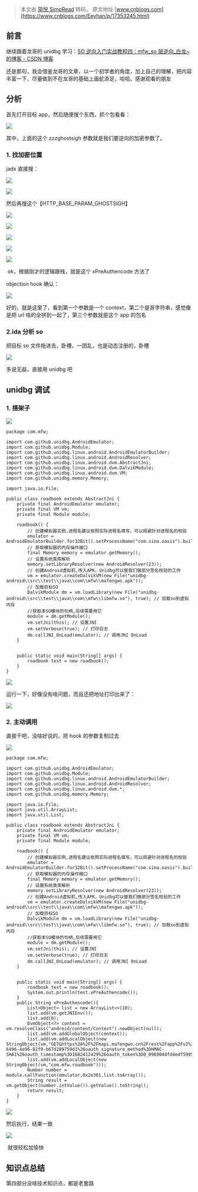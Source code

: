 > 本文由 [简悦 SimpRead](http://ksria.com/simpread/) 转码， 原文地址 [www.cnblogs.com](https://www.cnblogs.com/Eeyhan/p/17353245.html)

前言
--

继续跟着龙哥的 unidbg 学习：[SO 逆向入门实战教程四：mfw_so 层逆向_白龙~ 的博客 - CSDN 博客](https://blog.csdn.net/qq_38851536/article/details/117550316)

还是那句，我会借鉴龙哥的文章，以一个初学者的角度，加上自己的理解，把内容丰富一下，尽量做到不在龙哥的基础上画蛇添足，哈哈。感谢观看的朋友

分析
--

首先打开目标 app，然后随便搜个东西，抓个包看看：  

![](https://img2023.cnblogs.com/blog/1249183/202304/1249183-20230425160756788-1854271395.png)

其中，上面的这个 zzzghostsigh 参数就是我们要逆向的加密参数了。

### 1. 找加密位置

jadx 直接搜：

![](https://img2023.cnblogs.com/blog/1249183/202304/1249183-20230425160925871-384214542.png)

![](https://img2023.cnblogs.com/blog/1249183/202304/1249183-20230425160933309-1781897363.png)

然后再搜这个【HTTP_BASE_PARAM_GHOSTSIGH】

![](https://img2023.cnblogs.com/blog/1249183/202304/1249183-20230425161004641-1679887456.png)

![](https://img2023.cnblogs.com/blog/1249183/202304/1249183-20230425161114153-1212811668.png)

![](https://img2023.cnblogs.com/blog/1249183/202304/1249183-20230425161147373-1484198487.png)

![](https://img2023.cnblogs.com/blog/1249183/202304/1249183-20230425161204876-842121520.png)

![](https://img2023.cnblogs.com/blog/1249183/202304/1249183-20230425161236708-1735568513.png)

 ok，根据刚才的逻辑跟栈，就是这个 xPreAuthencode 方法了

objection hook 确认：

![](https://img2023.cnblogs.com/blog/1249183/202304/1249183-20230425163639752-210110757.png)

好的，就是这里了，看到第一个参数是一个 context，第二个是哥字符串，感觉像是把 url 啥的全拼到一起了，第三个参数就是这个 app 的包名

### 2.ida 分析 so

把目标 so 文件拖进去，卧槽，一团乱，也是动态注册的，卧槽

![](https://img2023.cnblogs.com/blog/1249183/202304/1249183-20230425161520524-1740403567.png)

多说无益，直接用 unidbg 吧

unidbg 调试
---------

### 1. 搭架子

[![](http://common.cnblogs.com/images/copycode.gif)](javascript:void(0); "复制代码")

```
package com.mfw;

import com.github.unidbg.AndroidEmulator;
import com.github.unidbg.Module;
import com.github.unidbg.linux.android.AndroidEmulatorBuilder;
import com.github.unidbg.linux.android.AndroidResolver;
import com.github.unidbg.linux.android.dvm.AbstractJni;
import com.github.unidbg.linux.android.dvm.DalvikModule;
import com.github.unidbg.linux.android.dvm.VM;
import com.github.unidbg.memory.Memory;

import java.io.File;

public class roadbook extends AbstractJni {
    private final AndroidEmulator emulator;
    private final VM vm;
    private final Module module;

    roadbook() {
        // 创建模拟器实例,进程名建议依照实际进程名填写，可以规避针对进程名的校验
        emulator = AndroidEmulatorBuilder.for32Bit().setProcessName("com.sina.oasis").build();
        // 获取模拟器的内存操作接口
        final Memory memory = emulator.getMemory();
        // 设置系统类库解析
        memory.setLibraryResolver(new AndroidResolver(23));
        // 创建Android虚拟机,传入APK，Unidbg可以替我们做部分签名校验的工作
        vm = emulator.createDalvikVM(new File("unidbg-android\\src\\test\\java\\com\\mfw\\mafengwo.apk"));
        // 加载目标SO
        DalvikModule dm = vm.loadLibrary(new File("unidbg-android\\src\\test\\java\\com\\mfw\\libmfw.so"), true); // 加载so到虚拟内存
        //获取本SO模块的句柄,后续需要用它
        module = dm.getModule();
        vm.setJni(this); // 设置JNI
        vm.setVerbose(true); // 打印日志
        dm.callJNI_OnLoad(emulator); // 调用JNI OnLoad
    }


    public static void main(String[] args) {
        roadbook test = new roadbook();
    }
}
```

[![](http://common.cnblogs.com/images/copycode.gif)](javascript:void(0); "复制代码")

运行一下，好像没有啥问题，而且还把地址打印出来了：

![](https://img2023.cnblogs.com/blog/1249183/202304/1249183-20230425161923389-1284460136.png)

### 2. 主动调用

直接干吧，没啥好说的，把 hook 的参数复制过去

[![](http://common.cnblogs.com/images/copycode.gif)](javascript:void(0); "复制代码")

```
package com.mfw;

import com.github.unidbg.AndroidEmulator;
import com.github.unidbg.Module;
import com.github.unidbg.linux.android.AndroidEmulatorBuilder;
import com.github.unidbg.linux.android.AndroidResolver;
import com.github.unidbg.linux.android.dvm.*;
import com.github.unidbg.memory.Memory;

import java.io.File;
import java.util.ArrayList;
import java.util.List;

public class roadbook extends AbstractJni {
    private final AndroidEmulator emulator;
    private final VM vm;
    private final Module module;

    roadbook() {
        // 创建模拟器实例,进程名建议依照实际进程名填写，可以规避针对进程名的校验
        emulator = AndroidEmulatorBuilder.for32Bit().setProcessName("com.sina.oasis").build();
        // 获取模拟器的内存操作接口
        final Memory memory = emulator.getMemory();
        // 设置系统类库解析
        memory.setLibraryResolver(new AndroidResolver(23));
        // 创建Android虚拟机,传入APK，Unidbg可以替我们做部分签名校验的工作
        vm = emulator.createDalvikVM(new File("unidbg-android\\src\\test\\java\\com\\mfw\\mafengwo.apk"));
        // 加载目标SO
        DalvikModule dm = vm.loadLibrary(new File("unidbg-android\\src\\test\\java\\com\\mfw\\libmfw.so"), true); // 加载so到虚拟内存
        //获取本SO模块的句柄,后续需要用它
        module = dm.getModule();
        vm.setJni(this); // 设置JNI
        vm.setVerbose(true); // 打印日志
        dm.callJNI_OnLoad(emulator); // 调用JNI OnLoad
    }


    public static void main(String[] args) {
        roadbook test = new roadbook();
        System.out.println(test.xPreAuthencode());
    }
    public String xPreAuthencode(){
        List<Object> list = new ArrayList<>(10);
        list.add(vm.getJNIEnv());
        list.add(0);
        DvmObject<?> context = vm.resolveClass("android/content/Context").newObject(null);
        list.add(vm.addGlobalObject(context));
        list.add(vm.addLocalObject(new StringObject(vm,"GET&https%3A%2F%2Fmapi.mafengwo.cn%2Frest%2Fapp%2Fv2%2Fmdd%2Fposition%2F104.068237_30.537864&app_code%3Dcom.mfw.roadbook%26app_ver%3D9.3.7%26app_version_code%3D734%26brand%3DXiaomi%26channel_id%3DMFW%26dev_ver%3DD1907.0%26device_id%3D4C%253A49%253AE3%253ACA%253A75%253A35%26device_type%3Dandroid%26hardware_model%3DMI%25206%26has_notch%3D0%26mfwsdk_ver%3D20140507%26o_lat%3D30.537864%26o_lng%3D104.068237%26oauth_consumer_key%3D5%26oauth_nonce%3D0b4bc80a-6496-4e96-82f9-b67d289759d1%26oauth_signature_method%3DHMAC-SHA1%26oauth_timestamp%3D1682412429%26oauth_token%3D0_0969044fd4edf59957f4a39bce9200c6%26oauth_version%3D1.0%26open_udid%3D4C%253A49%253AE3%253ACA%253A75%253A35%26patch_ver%3D3.0%26screen_height%3D1920%26screen_scale%3D2.88%26screen_width%3D1080%26sys_ver%3D9%26time_offset%3D480%26x_auth_mode%3Dclient_auth")));
        list.add(vm.addLocalObject(new StringObject(vm,"com.mfw.roadbook")));
        Number number =  module.callFunction(emulator,0x2e301,list.toArray());
        String result = vm.getObject(number.intValue()).getValue().toString();
        return result;
    }
}
```

[![](http://common.cnblogs.com/images/copycode.gif)](javascript:void(0); "复制代码")

然后执行，结果一致

![](https://img2023.cnblogs.com/blog/1249183/202304/1249183-20230425170316739-381164663.png)

 就很轻松加愉快

知识点总结
-----

第四部分没啥技术知识点，都是老套路